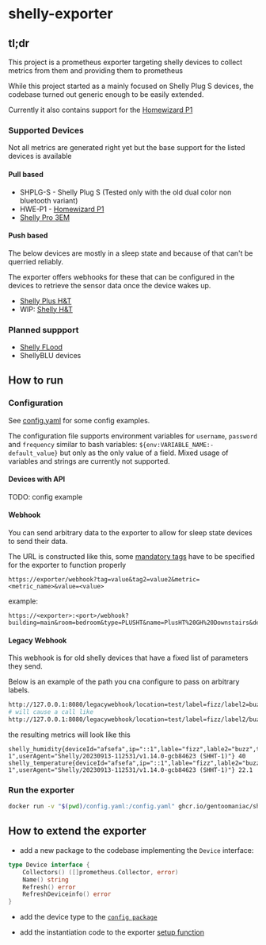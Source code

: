 # shelly-exporter

## tl;dr

This project is a prometheus exporter targeting shelly devices to collect metrics from them and providing them to prometheus

While this project started as a mainly focused on Shelly Plug S devices, the codebase turned out generic enough to be easily extended.

Currently it also contains support for the [Homewizard P1](https://www.homewizard.com/p1-meter/)

### Supported Devices

Not all metrics are generated right yet but the base support for the listed devices is available

#### Pull based

* SHPLG-S - Shelly Plug S (Tested only with the old dual color non bluetooth variant)
* HWE-P1 - [Homewizard P1](https://www.homewizard.com/p1-meter/)
* [Shelly Pro 3EM](https://www.shelly.com/products/shelly-pro-3em-x1)

#### Push based

The below devices are mostly in a sleep state and because of that can't be querried reliably.

The exporter offers webhooks for these that can be configured in the devices to retrieve the sensor data once the device wakes up.

* [Shelly Plus H&T](https://www.shelly.com/products/shelly-plus-h-t)
* WIP: [Shelly H&T](https://www.shelly.com/products/shelly-h-t-white)

### Planned suppport

* [Shelly FLood](https://www.shelly.com/products/shelly-flood)
* ShellyBLU devices

## How to run

### Configuration

See [config.yaml](config.yaml) for some config examples.

The configuration file supports environment variables for `username`, `password` and `frequency` similar to bash variables: `${env:VARIABLE_NAME:-default_value}` but only as the only value of a field. Mixed usage of variables and strings are currently not supported.

#### Devices with API

TODO: config example

#### Webhook

You can send arbitrary data to the exporter to allow for sleep state devices to send their data.

The URL is constructed like this, some [mandatory tags](https://github.com/gentoomaniac/shelly-exporter/blob/dbdcdcf266652e45f9bd85b1009ebbb22e45102d/pkg/exporter/webhook.go#L14) have to be specified for the exporter to function properly

```
https://exporter/webhook?tag=value&tag2=value2&metric=<metric_name>&value=<value>
```

example:

```
https://<exporter>:<port>/webhook?building=main&room=bedroom&type=PLUSHT&name=PlusHT%20GH%20Downstairs&deviceid=08B61FCEA4BC&namespace=shelly&metric=ambient_temperature_celsius&value=${ev.tC}
```

#### Legacy Webhook

This webhook is for old shelly devices that have a fixed list of parameters they send.

Below is an example of the path you cna configure to pass on arbitrary labels.

``` bash
http://127.0.0.1:8080/legacywebhook/location=test/label=fizz/label2=buzz/
# will cause a call like
http://127.0.0.1:8080/legacywebhook/location=test/label=fizz/label2/buzz/?hum=40.0&temp=22.1&id=afsefa
```

the resulting metrics will look like this

```
shelly_humidity{deviceId="afsefa",ip="::1",lable="fizz",lable2="buzz",type="SHHT-1",userAgent="Shelly/20230913-112531/v1.14.0-gcb84623 (SHHT-1)"} 40
shelly_temperature{deviceId="afsefa",ip="::1",lable="fizz",lable2="buzz",type="SHHT-1",userAgent="Shelly/20230913-112531/v1.14.0-gcb84623 (SHHT-1)"} 22.1
```

### Run the exporter

``` bash
docker run -v "$(pwd)/config.yaml:/config.yaml" ghcr.io/gentoomaniac/shelly-exporter:latest --config-file /config.yaml -vv
```

## How to extend the exporter

* add a new package to the codebase implementing the `Device` interface:

```go
type Device interface {
    Collectors() ([]prometheus.Collector, error)
    Name() string
    Refresh() error
    RefreshDeviceinfo() error
}
```

* add the device type to the [`config package`](https://github.com/gentoomaniac/shelly-exporter/blob/69c63f8b3b413b9e60ab968e17a687fdbafcc849/pkg/config/config.go#L15-L31)

* add the instantiation code to the exporter [setup function](https://github.com/gentoomaniac/shelly-exporter/blob/69c63f8b3b413b9e60ab968e17a687fdbafcc849/pkg/exporter/exporter.go#L115-L126)
